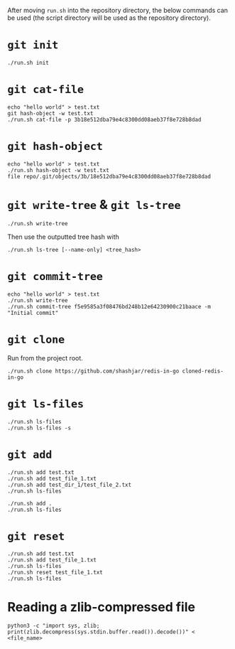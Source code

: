 After moving `run.sh` into the repository directory, the below commands can be used (the script directory will be used as the repository directory).

# `git init`

```
./run.sh init
```

# `git cat-file`

```
echo "hello world" > test.txt
git hash-object -w test.txt
./run.sh cat-file -p 3b18e512dba79e4c8300dd08aeb37f8e728b8dad
```

# `git hash-object`

```
echo "hello world" > test.txt
./run.sh hash-object -w test.txt
file repo/.git/objects/3b/18e512dba79e4c8300dd08aeb37f8e728b8dad
```

# `git write-tree` & `git ls-tree`

```
./run.sh write-tree
```

Then use the outputted tree hash with

```
./run.sh ls-tree [--name-only] <tree_hash>
```

# `git commit-tree`

```
echo "hello world" > test.txt
./run.sh write-tree
./run.sh commit-tree f5e9585a3f08476bd248b12e64230900c21baace -m "Initial commit"
```

# `git clone`

Run from the project root.

```
./run.sh clone https://github.com/shashjar/redis-in-go cloned-redis-in-go
```

# `git ls-files`

```
./run.sh ls-files
./run.sh ls-files -s
```

# `git add`

```
./run.sh add test.txt
./run.sh add test_file_1.txt
./run.sh add test_dir_1/test_file_2.txt
./run.sh ls-files
```

```
./run.sh add .
./run.sh ls-files
```

# `git reset`

```
./run.sh add test.txt
./run.sh add test_file_1.txt
./run.sh ls-files
./run.sh reset test_file_1.txt
./run.sh ls-files
```

# Reading a zlib-compressed file

```
python3 -c "import sys, zlib; print(zlib.decompress(sys.stdin.buffer.read()).decode())" < <file_name>
```
